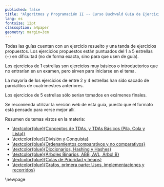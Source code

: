 ```yaml
---
published: false
title: "Algoritmos y Programación II -- Curso Buchwald Guía de Ejercicios"
lang: es
fontsize: 12pt
classoption: a4paper
geometry: margin=3cm
---
```


Todas las guías cuentan con un ejercicio resuelto y una tanda de ejercicios propuestos.
Los ejercicios propuestos están puntuados del 1 a 5 estrellas ($\star$) en dificultad
(no de forma exacta, sino para que usen de guía).

Los ejercicios de 1 estrellas son ejercicios muy básicos o introductorios que no entrarían en un examen, pero
sirven para iniciarse en el tema.

La mayoría de los ejercicios de entre 2 y 4 estrellas han sido sacado de parcialitos de cuatrimestres anteriores.

Los ejercicios de 5 estrellas sólo serían tomados en exámenes finales.

Se recomienda utilizar la versión web de esta guía, puesto que el formato está pensado para verse mejor allí.

Resumen de temas vistos en la materia:

  * [\textcolor{blue}{Conceptos de TDAs, y TDAs Básicos (Pila, Cola y Lista)}](https://algoritmos-rw.github.io/algo2/material/guias/tdas_conceptos)
  * [\textcolor{blue}{División y Conquista}](https://algoritmos-rw.github.io/algo2/material/guias/dyc)
  * [\textcolor{blue}{Ordenamientos comparativos y no comparativos}](https://algoritmos-rw.github.io/algo2/material/guias/ordenamientos)
  * [\textcolor{blue}{Diccionarios, Hashing y Hashes}](https://algoritmos-rw.github.io/algo2/material/guias/hash)
  * [\textcolor{blue}{Árboles Binarios, ABB, AVL, Árbol B}](https://algoritmos-rw.github.io/algo2/material/guias/arboles)
  * [\textcolor{blue}{Colas de Prioridad y heaps}](https://algoritmos-rw.github.io/algo2/material/guias/heap)
  * [\textcolor{blue}{Grafos, primera parte: Usos, implementaciones y recorridos}](https://algoritmos-rw.github.io/algo2/material/guias/grafos)


\newpage
